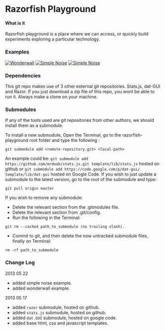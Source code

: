 Razorfish Playground
========

#### What is it ####

Razorfish playground is a place where we can access, or quickly build experiments exploring a particular technology.


### Examples ###
[![Wonderwall](http://raw.github.com/andrevenancio/razorfish-playground/master/wonderwall/preview.png)](http://andrevenancio.github.com/razorfish-playground/wonderwall/wonderwall.html)
[![Simple Noise](http://andrevenancio.github.com/razorfish-playground/preview.png)](http://andrevenancio.github.com/razorfish-playground/wonderwall.html)
[![Simple Noise](preview.png)](wonderwall.html)


### Dependencies ###

This git repo makes use of 3 other external git repositories. Stats.js, dat-GUI and Razor. If you just download a zip file of this repo, you wont be able to run it. Always make a clone on your machine.


### Submodules ###

If any of the tools used are git repositories from other authors, we should install them as a submodule.

To install a new submodule, Open the Terminal, go to the razorfish-playground root folder and type the following :
```
git submodule add <remote-repository.git> <local-path>
```
An example could be: `git submodule add https://github.com/mrdoob/stats.js.git template/lib/stats.js` hosted on github or `git submodule add https://code.google.com/p/dat-gui/  template/lib/dat-gui` hosted on Google Code.
If you wish to just update a submodule to the latest version, go to the root of the submodule and type:
```
git pull origin master
```
If you wish to remove any submodule:
* Delete the relevant section from the .gitmodules file.
* Delete the relevant section from .git/config.
* Run the following in the Terminal:

```
git rm --cached path_to_submodule (no trailing slash).
```
* Commit to git, and then delete the now untracked submodule files, finally on Terminal:
```
rm -rf path_to_submodule
```


### Change Log ###
2013 05 22
* added simple noise example.
* added wonderwall example.

2013 05 17
* added `razor` submodule, hosted on github.
* added `stats.js` submodule, hosted on github.
* added `dat.GUI` submodule, hosted on google code.
* added base html, css and javascript templates.

